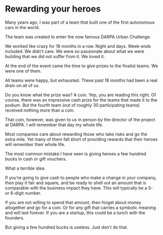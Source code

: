 # Rewarding your heroes

Many years ago, I was part of a team that built one of the first autonomous cars in the world.

The team was created to enter the now famous DARPA Urban Challenge.

We worked like crazy for 18 months in a row. Night and days. Week-ends included. We didn’t care. We were so passionate about what we were building that we did not suffer from it. We loved it.

At the end of the event came the time to give prizes to the finalist teams. We were one of them.

All teams were happy, but exhausted. These past 18 months had been a real drain on all of us.

Do you know what the prize was? A coin. Yep, you are reading this right. Of course, there was an impressive cash prize for the teams that made it to the podium. But the fourth team (out of roughly 30 participating teams) received nothing more than a coin.

That coin, however, was given to us in person by the director of the project at DARPA. I will remember that day my whole life.

Most companies care about rewarding those who take risks and go the extra mile. Yet many of them fall short of providing rewards that their heroes will remember their whole life.

The most common mistake I have seen is giving heroes a few hundred bucks in cash or gift vouchers.

What a terrible idea.

If you’re going to give cash to people who make a change in your company, then play it fair and square, and be ready to shell out an amount that is comparable with the business impact they have. This will typically be a 5- or 6-digit number.

If you are not willing to spend that amount, then forget about money altogether and go for a coin. Or for any gift that carries a symbolic meaning and will last forever. If you are a startup, this could be a lunch with the founders.

But giving a few hundred bucks is useless. Just don’t do that.